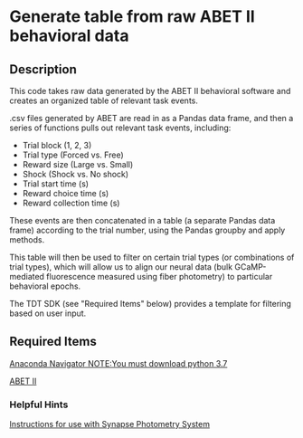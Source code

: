# Generate table from raw ABET II behavioral data
## Description
This code takes raw data generated by the ABET II behavioral software and creates an organized table of relevant task events. 

.csv files generated by ABET are read in as a Pandas data frame, and then a series of functions pulls out relevant task events, including: 

- Trial block (1, 2, 3)
- Trial type (Forced vs. Free)
- Reward size (Large vs. Small)
- Shock (Shock vs. No shock)
- Trial start time (s)
- Reward choice time (s)
- Reward collection time (s)

These events are then concatenated in a table (a separate Pandas data frame) according to the trial number, using the Pandas groupby and apply methods. 

This table will then be used to filter on certain trial types (or combinations of trial types), which will allow us to align our neural data (bulk GCaMP-mediated fluorescence measured using fiber photometry) to particular behavioral epochs.

The TDT SDK (see "Required Items" below) provides a template for filtering based on user input.

## Required Items
[Anaconda Navigator NOTE:You must download python 3.7](https://www.anaconda.com/distribution/)

[ABET II](http://lafayetteneuroscience.com/products/abetii-operant-ctrl-software)
### Helpful Hints
[Instructions for use with Synapse Photometry System](www.tdt.com/support/python-sdk)

